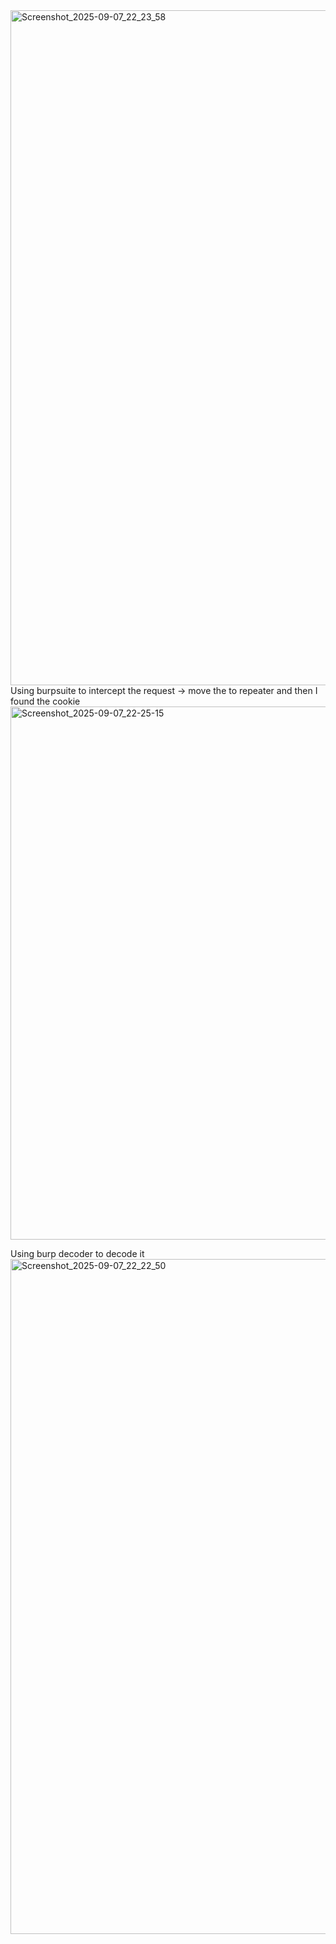 <img width="1920" height="1080" alt="Screenshot_2025-09-07_22_23_58" src="https://github.com/user-attachments/assets/34db100e-ec19-4330-b777-86df1f5ce724" />
Using burpsuite to intercept the request -> move the to repeater and then I found the cookie
<img width="610" height="853" alt="Screenshot_2025-09-07_22-25-15" src="https://github.com/user-attachments/assets/a5ad23bc-b9df-4ff7-8b86-c537616c8ce9" />


Using burp decoder to decode it
<img width="1920" height="1080" alt="Screenshot_2025-09-07_22_22_50" src="https://github.com/user-attachments/assets/85b745e8-a72c-4688-9ce5-7ffd28fd4a95" />
